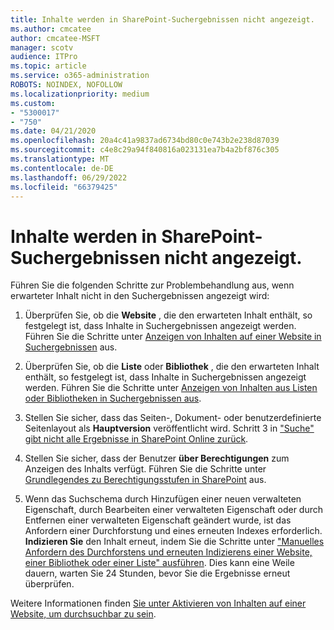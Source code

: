 ```yaml
---
title: Inhalte werden in SharePoint-Suchergebnissen nicht angezeigt.
ms.author: cmcatee
author: cmcatee-MSFT
manager: scotv
audience: ITPro
ms.topic: article
ms.service: o365-administration
ROBOTS: NOINDEX, NOFOLLOW
ms.localizationpriority: medium
ms.custom:
- "5300017"
- "750"
ms.date: 04/21/2020
ms.openlocfilehash: 20a4c41a9837ad6734bd80c0e743b2e238d87039
ms.sourcegitcommit: c4e8c29a94f840816a023131ea7b4a2bf876c305
ms.translationtype: MT
ms.contentlocale: de-DE
ms.lasthandoff: 06/29/2022
ms.locfileid: "66379425"
---
```

# <a name="content-doesnt-appear-in-sharepoint-search-results"></a>Inhalte werden in SharePoint-Suchergebnissen nicht angezeigt.

Führen Sie die folgenden Schritte zur Problembehandlung aus, wenn erwarteter Inhalt nicht in den Suchergebnissen angezeigt wird:
  
1. Überprüfen Sie, ob die **Website** , die den erwarteten Inhalt enthält, so festgelegt ist, dass Inhalte in Suchergebnissen angezeigt werden. Führen Sie die Schritte unter [Anzeigen von Inhalten auf einer Website in Suchergebnissen](https://docs.microsoft.com/sharepoint/make-site-content-searchable#show-content-on-a-site-in-search-results) aus.

2. Überprüfen Sie, ob die **Liste** oder **Bibliothek** , die den erwarteten Inhalt enthält, so festgelegt ist, dass Inhalte in Suchergebnissen angezeigt werden. Führen Sie die Schritte unter [Anzeigen von Inhalten aus Listen oder Bibliotheken in Suchergebnissen aus](https://docs.microsoft.com/sharepoint/make-site-content-searchable#show-content-from-lists-or-libraries-in-search-results).

3. Stellen Sie sicher, dass das Seiten-, Dokument- oder benutzerdefinierte Seitenlayout als **Hauptversion** veröffentlicht wird. Schritt 3 in ["Suche" gibt nicht alle Ergebnisse in SharePoint Online zurück](https://go.microsoft.com/fwlink/?linkid=874525).

4. Stellen Sie sicher, dass der Benutzer **über Berechtigungen** zum Anzeigen des Inhalts verfügt. Führen Sie die Schritte unter [Grundlegendes zu Berechtigungsstufen in SharePoint](https://docs.microsoft.com/sharepoint/understanding-permission-levels) aus.
    
5. Wenn das Suchschema durch Hinzufügen einer neuen verwalteten Eigenschaft, durch Bearbeiten einer verwalteten Eigenschaft oder durch Entfernen einer verwalteten Eigenschaft geändert wurde, ist das Anfordern einer Durchforstung und eines erneuten Indexes erforderlich. **Indizieren Sie** den Inhalt erneut, indem Sie die Schritte unter ["Manuelles Anfordern des Durchforstens und erneuten Indizierens einer Website, einer Bibliothek oder einer Liste" ausführen](https://docs.microsoft.com/sharepoint/crawl-site-content). Dies kann eine Weile dauern, warten Sie 24 Stunden, bevor Sie die Ergebnisse erneut überprüfen.

Weitere Informationen finden [Sie unter Aktivieren von Inhalten auf einer Website, um durchsuchbar zu sein](https://docs.microsoft.com/sharepoint/make-site-content-searchable). 
  
